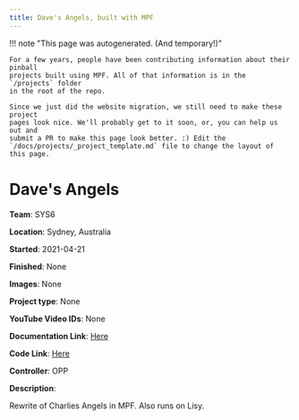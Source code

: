 ```yaml
---
title: Dave's Angels, built with MPF
---
```


<!-- This file is used as the template for all the individual project pages. -->

!!! note "This page was autogenerated. (And temporary!)"

    For a few years, people have been contributing information about their pinball
    projects built using MPF. All of that information is in the `/projects` folder
    in the root of the repo.

    Since we just did the website migration, we still need to make these project
    pages look nice. We'll probably get to it soon, or, you can help us out and
    submit a PR to make this page look better. :) Edit the
    `/docs/projects/_project_template.md` file to change the layout of this page.

# Dave's Angels

**Team**: SYS6

**Location**: Sydney, Australia

**Started**: 2021-04-21

**Finished**: None

**Images**: None

**Project type**: None

**YouTube Video IDs**: None

**Documentation Link**: [Here](https://pinside.com/pinball/forum/topic/dave-s-angels)


**Code Link**: [Here](https://github.com/Topedal/Charlies-Angels)



**Controller**: OPP

**Description**:

Rewrite of Charlies Angels in MPF. Also runs on Lisy.


<!-- Note, do not edit this file directly, as it will be overwritten when the list is regenerated.

To edit information about a project, edit the project's YAML file in the `/projects` folder. (Off the
root of the repo, not this folder which is `/www/projects`.)

To edit the look and feel or layout of this page, edit the `_project_template.md` file in the `/www/projects` folder. -->